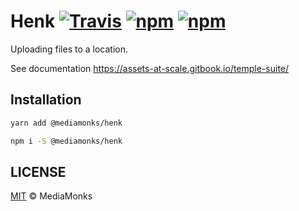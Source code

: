 # Henk [![Travis](https://img.shields.io/travis/mediamonks/henk.svg)](https://travis-ci.org/mediamonks/richmedia-temple-server) [![npm](https://img.shields.io/npm/v/@mediamonks/henk.svg)](https://www.npmjs.com/package/@mediamonks/henk) [![npm](https://img.shields.io/npm/dm/@mediamonks/henk.svg)](https://www.npmjs.com/package/@mediamonks/richmedia-temple-server)

Uploading files to a location.

See documentation https://assets-at-scale.gitbook.io/temple-suite/


## Installation

```sh
yarn add @mediamonks/henk
```

```sh
npm i -S @mediamonks/henk
```

## LICENSE

[MIT](./LICENSE) © MediaMonks